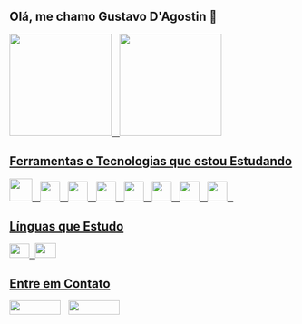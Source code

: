 ## Olá, me chamo Gustavo D'Agostin 👋
<div>
  <a href="https://github.com/GustavoDAgostinZanelato">
  <img  height="180em" src="https://github-readme-stats.vercel.app/api/top-langs/?username=GustavoDAgostinZanelato&layout=compact&theme=dracula&show_icons=true" />⠀
  <img loading="lazy" height="180em" src="https://github-readme-stats.vercel.app/api?username=GustavoDAgostinZanelato&show_icons=true&theme=dracula&include_all_commits=true&count_private=true"/>
</div>

## Ferramentas e Tecnologias que estou Estudando

<img src="https://cdn.jsdelivr.net/gh/devicons/devicon/icons/python/python-original.svg" width="40" height="40"/>⠀
<img src= "https://cdn.jsdelivr.net/gh/devicons/devicon@latest/icons/html5/html5-original.svg" width="35" height="35"/>⠀
<img src= "https://cdn.jsdelivr.net/gh/devicons/devicon@latest/icons/css3/css3-original.svg" width="35" height="35"/>⠀
<img src= "https://cdn.jsdelivr.net/gh/devicons/devicon@latest/icons/javascript/javascript-original.svg" width="35" height="35"/>⠀
<img src= "https://cdn.jsdelivr.net/gh/devicons/devicon@latest/icons/typescript/typescript-original.svg" width="35" height="35"/>⠀
<img src= "https://cdn.jsdelivr.net/gh/devicons/devicon@latest/icons/react/react-original.svg" width="35" height="35"/>⠀
<img src= "https://cdn.jsdelivr.net/gh/devicons/devicon@latest/icons/firebase/firebase-original.svg" width="35" height="35"/>⠀
<img src= "https://cdn.jsdelivr.net/gh/devicons/devicon@latest/icons/mysql/mysql-original.svg" width="35" height="35"/>⠀

## Línguas que Estudo

<img src="https://cdn.britannica.com/82/682-004-F0B47FCB/Flag-France.jpg" width="35" height="25"/>⠀<img src="https://www.freepnglogos.com/uploads/american-flag-png/simple-american-flag-16.png" width="37" height="26"/>

## Entre em Contato
<a href = "mailto:gustavodagostinzanelato0@gmail.com"><img loading="lazy" width="90" height="25" src="https://img.shields.io/badge/Gmail-D14836?style=for-the-badge&logo=gmail&logoColor=white" target="_blank"></a>⠀
<a href="https://www.instagram.com/gustavo_dagostin/?next=%2F" target="_blank"><img loading="lazy" width="90" height="25"
src="https://img.shields.io/badge/-Instagram-%23E4405F?style=for-thebadge&logo=instagram&logoColor=white" target="_blank"></a> 


